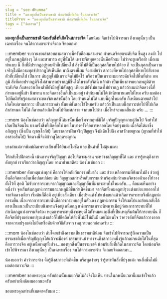 ```yaml
---
slug = "see-dhumma"
title = "มองทุกสิ่งเป็นธรรมชาติ น้อมรับสิ่งที่เกิด ในสภาวะจิต"
titlePrev = "มองทุกสิ่งเป็นธรรมชาติ น้อมรับสิ่งที่เกิด ในสภาวะจิต"
tags = ["ข้อธรรม"]
---
```



**มองทุกสิ่งเป็นธรรมชาติ น้อมรับสิ่งที่เกิดในสภาวะจิต** โดยน้อม
จิตเข้าไปพิจารณา ถึงเหตุนั้นๆ เป็นเฉพาะเรื่อง จนได้ความกระจ่างจึงถอ
จิตออกมา

:::member
รบกวนขอเล่าสอบถามสภาวะนี้ครับคือผมสามารถ
กำหนดจิตยกระดับจิต ขึ้นสูง ลงต่ำ ไปอยู่ในภพภูมิต่างๆ ได้ และสามารถ
อยู่ที่นั่นได้ เพราะจิตทุกดวงนั้นคือตัวผม ไม่ว่าจะสูงหรือต่ำ เมื่อผมทำแบบ
นี้ สิ่งที่มีปรากฎอยู่รอบตัวก็เปลี่ยนไป สิ่งที่ไม่ดีที่เป็นอกุศลก็หายไปด้วย ก็
จะเป็นกุศลเป็นความเจริญไม่มีความทุกข์ปรากฎให้เห็นอีก มาถึงตรงนี้ผม
จึงสงสัยว่า สภาวะที่หายไปอกุศลที่หายไปสิ่งรอบตัวที่เปลี่ยนไป เป็นการ
ดับสูญไม่มีเพราะจิตไม่ยึดไว้ หรือว่าเป็นเพราะผมยกระดับจิตไปพื้นที่ต่าง
ภพภูมิ สิ่งที่เคยปรากฏมีจึงไม่สามารถปรากฏมีขึ้นได้ในระดับจิตนี้ แล้วถ้า
เป็นเพียงการแยกภพภูมิด้วยระดับจิต ก็แสดงว่าเบื้องต่ำก็ยังมีอยู่ไม่ดับสูญ
เพียงแต่ยังไม่แสดงไม่ปรากฏ แล้วถ้าผมนำจิตดวงนี้ที่กำหนดอยู่นี้เข้า
นิพพาน และจิตดวงอื่นก็เป็นผมอยู่ เท่ากับผมไม่ได้เข้านิพพานเลยใช่ไหม
ครับ ผมต้องไปสัมผัสรับรู้ตามสภาวะของจิตเหล่านั้นอีก โดยกำหนดไม่ได้
แบบนี้ถูกไหมครับ ก็เหมือนตายแล้วไปเกิดใหม่ตามสภาวะ เป็นสภาวะเหล่า
นั้นแค่นั้นเองใช่ไหมครับ แล้วถ้าเป็นแบบนี้สภาวะต่อไปที่ไปเกิด ถ้ากำหนด
ไม่ได้ ก็ตายแล้วเกิดใหม่ไปทีละสภาวะ จากบนไปล่าง เมื่อไหร่จะหมดสิ้นล่ะ
ครับ ...
:::

:::mom
น้องไนซ์ตอบว่า อภิญญาที่ได้มานั้นเมื่อเริ่มจากฤทธิ์มิได้
เจริญปัญญาควบคู่กันไป จึงทำให้เกิดเป็นจิตมโน บางครั้งสิ่งที่เกิดคือใช่ แต่
ในบางครั้งคือการหลอกโดยจิตปรุงแต่ง เมื่อจิตได้มาซึ่งอภิญญา (ซึ่งเป็น
ญาณโลกีย์) โดยขาดการฝึกเจริญปัญญา จึงมิเดินไปถึง อาสวักขยญาณ
(ญาณที่ทำให้อาสวะสิ้นไป) จิตดวงนี้จึงมิก้าวสูโลกุตระญาณ

บางคำแม่อาจพิมพ์ผิดเพราะเสียงที่ได้ยินมาไม่ชัด และเป็นคำที่
ไม่คุ้นนะคะ

ให้กลับไปฝึกตรงนี้ เน้นการเจริญปัญญา ต่อไปจิตจะผสาน
ระหว่างอภิญญาที่ได้ และ การรู้เหตุถึงการดับทุกข์ เราเรียกว่าอภิญญาโดย
อานาปานสติค่ะ น้องไนซ์บอก
:::


:::member
ดับเหตุแห่งทุกข์ คือการให้อภัยกับกรรมที่มาถึง และ
ช่วยเหลือกรรมที่ยังมาไม่ถึง ช่วยผู้อื่นคือจิตดวงอื่นเพื่อปลดปล่อย ดับ
วิญญาณเก่าหรือดับกรรมเก่าพร้อมกับกำหนดจิตของตัวเองให้วางตั้งไว้ที่
สุคติ ไม่รับการกระทบจากวิญญาณและสัญญาอื่นที่มากระทบใช่ไหมครับ....
คือผมเห็นอย่างหนึ่งว่า จุดเริ่มต้นกฎแห่งกรรมและภพภูมิมีขึ้นกำเนิดขึ้นมา
จากจิตทั้งหมดถูกปรุงแต่งแบ่งแยกออกไป จากจิตดวงเดียว เริ่มต้นก็คือมี
อยู่เพียงสิ่งเดียว เมื่อปรุงแต่งให้แบ่งแยกแล้วเกิดการกระทบจึงมีกฎแห่ง
กรรมขึ้น เนื่องจากการกระทบนั้นคือการกระทบอยู่ในตัวเอง กฎแห่งกรรม
จึงให้ผลไปและย้อนกลับได้ตรงเป็นแนวเป็นระเบียบนิพพานจึงอยู่เหนือกฎ
แห่งกรรมเพราะนิพพานมีอยู่ก่อนการกระทบที่ให้กำเนิดกฎแห่งกรรมจึงต้อง
หยุดการกระทบถึงจะหยุดได้ทั้งหมดและสิ่งที่เป็นเหตุเริ่มต้นให้กระทบนั้น
ก็คือจิตที่ปรุงแต่งพอปรุงแต่งแล้วก็ไปยึดถือให้สิ่งที่ไม่มีให้มันมี เลยไม่แนใจ
ว่าควรดับที่จิตแล้ววางออกจากความปรุงแต่งไม่ยึดหรือดับด้วยวิธีดับจาก
เหตุภายนอกก่อนครับ
:::

:::mom
น้องไนซ์ตอบว่า ดับโดยเข้าถึงความเป็นธรรมชาติน้อม
จิตเข้าไปพิจารณารู้ถึงความเป็นธรรมชาติเมื่อเจริญปัญญาได้แล้วจะมีองค์
ธรรมท่านนำทางจนถึงสภาวะหนึ่งรู้แล้วละจนดับได้ในที่สุด คือการวางจิต
อยู่เหนือเหตุทั้งปวง...มองทุกสิ่งเป็นธรรมชาติ น้อมรับสิ่งที่เกิดในสภาวะจิต
โดยน้อมจิตเข้าไปพิจารณา ถึงเหตุนั้นๆ เป็นเฉพาะเรื่อง จนได้ความกระจ่าง
จึงถอยจิตออกมา...

น้องบอกว่า คำว่ากระจ่าง
คือรู้ถึงสภาวะที่เกิดขึ้น หรือพูดง่ายๆ
ว่ารู้เท่าทันสิ่งที่ปรุงแต่ง จนสิ่งนั้นไม่มี
ผลต่อสภาวะจิต
:::

:::member
ขอบพระคุณ
ครับก่อนนั้นผมยกจิตไม่ถึงจึงไม่เห็น
ท่านในภพนั้นเวลานี้ผมเข้าใจแล้ว
ครับอย่าเพิ่งตัดผมออกนะครับ

ขอบพระคุณท่านที่เมตตาครับผม
:::
